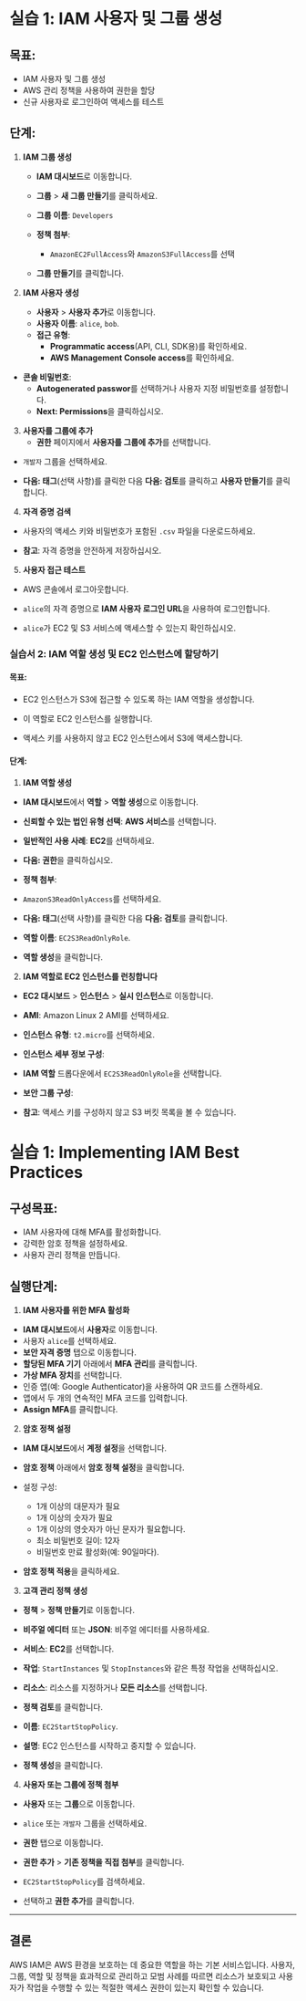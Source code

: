 # **실습 1: IAM 사용자 및 그룹 생성**
## **목표:**
- IAM 사용자 및 그룹 생성
- AWS 관리 정책을 사용하여 권한을 할당
- 신규 사용자로 로그인하여 액세스를 테스트

## **단계:**
1. **IAM 그룹 생성**
   - **IAM 대시보드**로 이동합니다.
   - **그룹** > **새 그룹 만들기**를 클릭하세요.
   - **그룹 이름**: `Developers`

   - **정책 첨부**:
      - `AmazonEC2FullAccess`와 `AmazonS3FullAccess`를 선택

   - **그룹 만들기**를 클릭합니다.


2. **IAM 사용자 생성**
   - **사용자** > **사용자 추가**로 이동합니다.
   - **사용자 이름**: `alice`, `bob`.
   - **접근 유형**:
     - **Programmatic access**(API, CLI, SDK용)를 확인하세요.
      - **AWS Management Console access**를 확인하세요.

- **콘솔 비밀번호**:
   - **Autogenerated passwor**를 선택하거나 사용자 지정 비밀번호를 설정합니다.
   - **Next: Permissions**을 클릭하십시오.

3. **사용자를 그룹에 추가**
   - **권한** 페이지에서 **사용자를 그룹에 추가**를 선택합니다.

- `개발자` 그룹을 선택하세요.

- **다음: 태그**(선택 사항)를 클릭한 다음 **다음: 검토**를 클릭하고 **사용자 만들기**를 클릭합니다.

4. **자격 증명 검색**

- 사용자의 액세스 키와 비밀번호가 포함된 `.csv` 파일을 다운로드하세요.

- **참고**: 자격 증명을 안전하게 저장하십시오.

5. **사용자 접근 테스트**

- AWS 콘솔에서 로그아웃합니다.

- `alice`의 자격 증명으로 **IAM 사용자 로그인 URL**을 사용하여 로그인합니다.

- `alice`가 EC2 및 S3 서비스에 액세스할 수 있는지 확인하십시오.

### **실습서 2: IAM 역할 생성 및 EC2 인스턴스에 할당하기**

#### **목표:**

- EC2 인스턴스가 S3에 접근할 수 있도록 하는 IAM 역할을 생성합니다.

- 이 역할로 EC2 인스턴스를 실행합니다.

- 액세스 키를 사용하지 않고 EC2 인스턴스에서 S3에 액세스합니다.

#### **단계:**

1. **IAM 역할 생성**

- **IAM 대시보드**에서 **역할** > **역할 생성**으로 이동합니다.

- **신뢰할 수 있는 법인 유형 선택**: **AWS 서비스**를 선택합니다.

- **일반적인 사용 사례**: **EC2**를 선택하세요.

- **다음: 권한**을 클릭하십시오.

- **정책 첨부**:

- `AmazonS3ReadOnlyAccess`를 선택하세요.

- **다음: 태그**(선택 사항)를 클릭한 다음 **다음: 검토**를 클릭합니다.

- **역할 이름**: `EC2S3ReadOnlyRole`.

- **역할 생성**을 클릭합니다.

2. **IAM 역할로 EC2 인스턴스를 런칭합니다**

- **EC2 대시보드** > **인스턴스** > **실시 인스턴스**로 이동합니다.

- **AMI**: Amazon Linux 2 AMI를 선택하세요.

- **인스턴스 유형**: `t2.micro`를 선택하세요.

- **인스턴스 세부 정보 구성**:

- **IAM 역할** 드롭다운에서 `EC2S3ReadOnlyRole`을 선택합니다.

- **보안 그룹 구성**:

- **참고**: 액세스 키를 구성하지 않고 S3 버킷 목록을 볼 수 있습니다.



# **실습 1: Implementing IAM Best Practices**

## **구성목표:**
- IAM 사용자에 대해 MFA를 활성화합니다.
- 강력한 암호 정책을 설정하세요.
- 사용자 관리 정책을 만듭니다.

## **실행단계:**

1. **IAM 사용자를 위한 MFA 활성화**
- **IAM 대시보드**에서 **사용자**로 이동합니다.
- 사용자 `alice`를 선택하세요.
- **보안 자격 증명** 탭으로 이동합니다.
- **할당된 MFA 기기** 아래에서 **MFA 관리**를 클릭합니다.
- **가상 MFA 장치**를 선택합니다.
- 인증 앱(예: Google Authenticator)을 사용하여 QR 코드를 스캔하세요.
- 앱에서 두 개의 연속적인 MFA 코드를 입력합니다.
- **Assign MFA**를 클릭합니다.

2. **암호 정책 설정**
- **IAM 대시보드**에서 **계정 설정**을 선택합니다.
- **암호 정책** 아래에서 **암호 정책 설정**을 클릭합니다.
- 설정 구성:
  - 1개 이상의 대문자가 필요
  - 1개 이상의 숫자가 필요
  - 1개 이상의 영숫자가 아닌 문자가 필요합니다.
  - 최소 비밀번호 길이: 12자
  - 비밀번호 만료 활성화(예: 90일마다).

- **암호 정책 적용**을 클릭하세요.

3. **고객 관리 정책 생성**

- **정책** > **정책 만들기**로 이동합니다.

- **비주얼 에디터** 또는 **JSON**: 비주얼 에디터를 사용하세요.

- **서비스**: **EC2**를 선택합니다.

- **작업**: `StartInstances` 및 `StopInstances`와 같은 특정 작업을 선택하십시오.

- **리소스**: 리소스를 지정하거나 **모든 리소스**를 선택합니다.

- **정책 검토**를 클릭합니다.

- **이름**: `EC2StartStopPolicy`.

- **설명**: EC2 인스턴스를 시작하고 중지할 수 있습니다.

- **정책 생성**을 클릭합니다.

4. **사용자 또는 그룹에 정책 첨부**

- **사용자** 또는 **그룹**으로 이동합니다.

- `alice` 또는 `개발자` 그룹을 선택하세요.

- **권한** 탭으로 이동합니다.

- **권한 추가** > **기존 정책을 직접 첨부**를 클릭합니다.

- `EC2StartStopPolicy`를 검색하세요.

- 선택하고 **권한 추가**를 클릭합니다.

---

## **결론**

AWS IAM은 AWS 환경을 보호하는 데 중요한 역할을 하는 기본 서비스입니다. 사용자, 그룹, 역할 및 정책을 효과적으로 관리하고 모범 사례를 따르면 리소스가 보호되고 사용자가 작업을 수행할 수 있는 적절한 액세스 권한이 있는지 확인할 수 있습니다.

